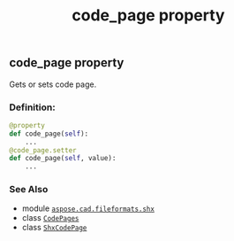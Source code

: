 ﻿---
title: code_page property
second_title: Aspose.CAD for Python via .NET API References
description: 
type: docs
weight: 30
url: /python-net/aspose.cad.fileformats.shx/shxcodepage/code_page/
is_root: false
---

## code_page property


Gets or sets code page.
### Definition:
```python
@property
def code_page(self):
    ...
@code_page.setter
def code_page(self, value):
    ...
```

### See Also
* module [`aspose.cad.fileformats.shx`](../../)
* class [`CodePages`](/cad/python-net/aspose.cad/codepages)
* class [`ShxCodePage`](/cad/python-net/aspose.cad.fileformats.shx/shxcodepage)
